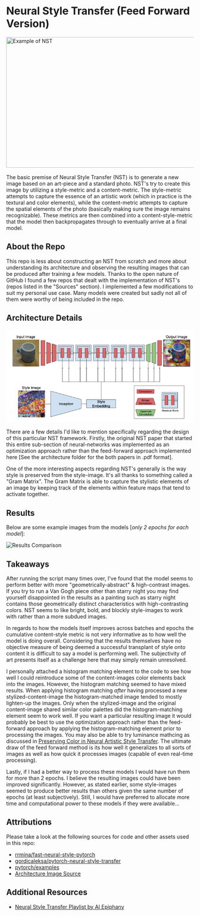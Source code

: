 # Neural Style Transfer (Feed Forward Version)
<img src="images/example/messi_tulip.jpg" width="800" height="350" title="Example of NST"/>

The basic premise of Neural Style Transfer (NST) is to generate a new image 
based on an art-piece and a standard photo. NST's try to create this image by utilizing a style-metric
and a content-metric. The style-metric attempts to capture the essence of an artistic work 
(which in practice is the textural and color elements), while the content-metric attempts to capture the
spatial elements of the photo (basically making sure the image remains recognizable). These metrics are then
combined into a content-style-metric that the model then backpropagates through to eventually arrive at a final model.

## About the Repo
This repo is less about constructing an NST from scratch and 
more about understanding its architecture and observing the resulting 
images that can be produced after training a few models.
Thanks to the open nature of GitHub I found a few repos that dealt with 
the implementation of NST's (repos listed in the "Sources" section).
I implemented a few modifications to suit my personal use case. Many models
were created but sadly not all of them were worthy of being included in the repo.

## Architecture Details
<img src="architecture_info/feed forward approach/fast_nst_architecture.png" title="Architecture"/>

There are a few details I'd like to mention specifically regarding the design of this particular NST framework.
Firstly, the original NST paper that started this entire sub-section of neural-networks was implemented as an optimization
approach rather than the feed-forward approach implemented here [See the architecture folder for the both papers in .pdf format].

One of the more interesting aspects regarding NST's generally is the way style is preserved from the style-image. It's all thanks
to something called a "Gram Matrix". The Gram Matrix is able to capture the stylistic elements of an image by keeping track of the elements within feature maps
that tend to activate together.

## Results
Below are some example images from the models [*only 2 epochs for each model*]:

<img src="results/comparison/comparison.jpg" title="Results Comparison"/>

## Takeaways
After running the script many times over, I've found that the model seems to perform better with more "geometrically-abstract" & high-contrast images.
If you try to run a Van Gogh piece other than starry night you may find yourself disappointed in the results as a painting such as starry night contains those 
geometrically distinct characteristics with high-contrasting colors. NST seems to like bright, bold, and blockly style-images to work with rather than a more subdued images.

In regards to how the models itself improves across batches and epochs the cumulative content-style metric is not very informative as to how well the model is doing overall. Considering that the results themselves have no objective measure of being deemed a successful transplant of style onto content it is difficult to say a model is performing well. The subjectivity of art presents itself as a challenge here that may simply remain unresolved.

I personally attached a histogram matching element to the code to see how well I could reintroduce some of the content-images color elements back into the images. However, the histogram matching seemed to have mixed results. When applying histogram matching *after* having processed a new stylized-content-image the histogram-matched image tended to mostly lighten-up the images. Only when the stylized-image and the original content-image shared similar color palettes did the histogram-matching element seem to work well. If you want a particular resulting image it would probably be best to use the optimization approach rather than the feed-forward approach by applying the histogram-matching element prior to processing the images. You may also be able to try luminance mathcing as discussed in [Preserving Color in Neural Artistic Style Transfer](https://deepai.org/publication/preserving-color-in-neural-artistic-style-transfer). The ultimate draw of the feed forward method is its how well it generalizes to all sorts of images as well as how quick it processes images (capable of even real-time processing).

Lastly, if I had a better way to process these models I would have run them for more than 2 epochs. I believe the resulting images could have been improved significantly. However, as stated earlier, some style-images seemed to produce better results than others given the same number of epochs (at least subjectively). Still, I would have preferred to allocate more time and computational power to these models if they were available...

## Attributions
Please take a look at the following sources for code and other assets used in this repo: 
* [rrmina/fast-neural-style-pytorch](https://github.com/rrmina/fast-neural-style-pytorch)
* [gordicaleksa/pytorch-neural-style-transfer](https://github.com/gordicaleksa/pytorch-neural-style-transfer)
* [pytorch/examples](https://github.com/pytorch/examples/tree/master/fast_neural_style)
* [Architecture Image Source](https://towardsdatascience.com/neural-style-transfer-applications-data-augmentation-43d1dc1aeecc)

## Additional Resources
* [Neural Style Transfer Playlist by AI Epiphany](https://www.youtube.com/playlist?list=PLBoQnSflObcmbfshq9oNs41vODgXG-608)
